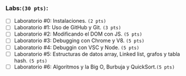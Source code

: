 
### Labs:`(30 pts)`:

* [ ] Laboratorio #0: Instalaciones. `(2 pts)`
* [ ] Laboratorio #1: Uso de GitHub y Git. `(3 pts)`
* [ ] Laboratorio #2: Modificando el DOM con JS. `(5 pts)`
* [ ] Laboratorio #3: Debugging con Chrome y V8. `(5 pts)`
* [ ] Laboratorio #4: Debuggin con VSC y Node. `(5 pts)`
* [ ] Laboratorio #5: Estructuras de datos array, Linked list, grafos y tabla hash. `(5 pts)`
* [ ] Laboratorio #6: Algoritmos y la Big O, Burbuja y QuickSort.`(5 pts)`